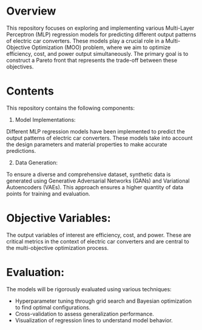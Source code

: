 # Overview
This repository focuses on exploring and implementing various Multi-Layer Perceptron (MLP) regression models for predicting different output patterns of electric car converters. 
These models play a crucial role in a Multi-Objective Optimization (MOO) problem, where we aim to optimize efficiency, cost, and power output simultaneously. 
The primary goal is to construct a Pareto front that represents the trade-off between these objectives.

# Contents
This repository contains the following components:

1. Model Implementations:
   
Different MLP regression models have been implemented to predict the output patterns of electric car converters. 
These models take into account the design parameters and material properties to make accurate predictions.

2. Data Generation:
   
To ensure a diverse and comprehensive dataset, synthetic data is generated using Generative Adversarial Networks (GANs) and Variational Autoencoders (VAEs). 
This approach ensures a higher quantity of data points for training and evaluation.

# Objective Variables:

The output variables of interest are efficiency, cost, and power. 
These are critical metrics in the context of electric car converters and are central to the multi-objective optimization process.

# Evaluation:

The models will be rigorously evaluated using various techniques:

- Hyperparameter tuning through grid search and Bayesian optimization to find optimal configurations.
- Cross-validation to assess generalization performance.
- Visualization of regression lines to understand model behavior.
